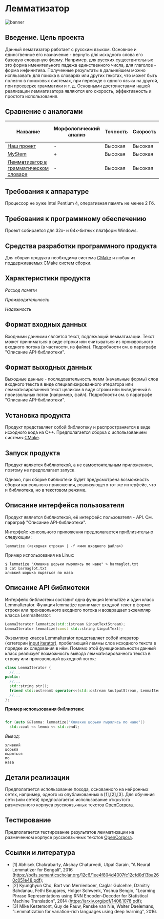 # Лемматизатор
![banner](https://github.com/spratskevich/Lemmatizer/blob/master/images/banner.png)

## Введение. Цель проекта
Данный лематизатор работает с русским языком. Основное и единственное его назначение - вернуть для исходного слова его базовую словарную форму. Например, для русских существительных это форма именительного падежа единственного числа, для глаголов - форма инфинитива. Полученные результаты в дальнейшем можно испльзовать для поиска в словарях или других текстах, что может быть полезно в поисковых системах, при переводе с одного языка на другой, при проеверке грамматики и т. д. Основными достоинствами нашей реализации лемматизатора являются его скорость, эффективность и простота использования.

## Сравнение с аналогами
Название|Морфологический анализ|Точность|Скорость|Объём требуемой памяти
--------|----------------------|--------|--------|-----------------------
[Наш проект](https://github.com/spratskevich/Lemmatizer)|-|Высокая|Высокая|Небольшой
[MyStem](https://tech.yandex.ru/mystem/)|+|Высокая|Высокая|Средний
[Лемматизатор в грамматическом словаре](http://www.solarix.ru/for_developers/api/lemmatizator-api.shtml)|-|Высокая|Высокая|Небольшой

## Требования к аппаратуре
Процессор не хуже Intel Pentium 4, оперативная память не менее 2 Гб.

## Требования к программному обеспечению
Проект собирается для 32х- и 64х-битных платформ Windows.

## Средства разработки программного продукта
Для сборки продукта необходима система [CMake](https://cmake.org/) и любая из поддерживаемых CMake систем сборки.

## Характеристики продукта
*Расход памяти*

*Производительность*

*Надежность*

## Формат входных данных
Входными данными является текст, подлежащий лемматизации. Текст может приниматься в виде строки или считываться из произвольного  входного потока (в частности, из файла). Подробности см. в параграфе "Описание API-библиотеки".

## Формат выходных данных
Выходные данные - последовательность лемм (начальные формы) слов входного текста в виде специализированного итератора или лемматизированный текст целиком в виде строки или выведенный в произвольных поток (например, файл). Подробности см. в параграфе "Описание API-библиотеки".

## Установка продукта
Продукт представляет собой библиотеку и распространяется в виде исходного кода на C++. Предполагается сборка с использованием 
системы [CMake](https://cmake.org/).

## Запуск продукта
Продукт является библиотекой, а не самостоятельным приложением, поэтому не предполагает запуск.

Однако, при сборке библиотеки будет предусмотрена возможность сборки консольного приложения, реализующего тот же интерфейс, что и библиотека, но в текстовом режиме.

## Описание интерфейса пользователя
Продукт является библиотекой, её интерфейс пользователя - API. См. параграф "Описание API-библиотеки".

Интерфейс консольного приложения предполагается приблизительно следующим:
```
lemmatize (<входная строка> | -f <имя входного файла>)
```
Пример использования на Linux:
```
$ lemmatize "Хливкие шорьки пырялись по наве" > barmaglot.txt
$ cat barmaglot.txt
хливкий шорька пыряться по нава
```

## Описание API библиотеки
Интерфейс библиотеки составит одна функция lemmatize и один класс LemmaIterator. Функция lemmatize принимает входной текст в форме строки или произвольного входного потока и возвращает экземпляр класса LemmaIterator:
```C++
LemmaIterator lemmatize(std::istream &inputTextStream);
LemmaIterator lemmatize(const std::string &inputText);
```
Экземпляр класса LemmaIterator представляет собой итератор (категории [input iterator](http://www.cplusplus.com/reference/iterator/InputIterator/)), пробегающий леммы слов исходного текста в порядке их следования в нём. Помимо этой функциональности данный класс реализует возможность вывода лемматизированного текста в строку или произвольный выходной поток:
```C++
class LemmaIterator {
  //...
public:
  //...
  std::string str();
  friend std::ostream& operator<<(std::ostream &outputStream, LemmaIterator &lemmaIterator);
  //...
};
```

**Пример использования библиотеки:**
```C++

for (auto &&lemma: lemmatize("Хливкие шорьки пырялись по наве"))
  std::cout << lemma << std::endl;
```
*Вывод:*
```
хливкий
шорька
пыряться
по
нава
```

## Детали реализации
Предполагается использование похода, основанного на нейронных сетях, например, одного из опубликованных в [1],[2],[3]. Для обучения сети (или сетей) предполагается использование открытого размеченного корпуса русскоязычных текстов [OpenCorpora](http://opencorpora.org/).

## Тестирование
Предполагается тестирование результатов лемматизации на размеченном корпусе русскоязычных текстов [OpenCorpora](http://opencorpora.org/).

## Ссылки и литература
* [1] Abhisek Chakrabarty, Akshay Chaturvedi, Utpal Garain, "A Neural Lemmatizer for Bengali", 2016 (https://pdfs.semanticscholar.org/12c6/1ee4f804d4007fc12cfd0d13ba260c051e48.pdf);
* [2] Kyunghyun Cho, Bart van Merrienboer, Caglar Gulcehre, Dzmitry Bahdanau, Fethi Bougares, Holger Schwenk, Yoshua Bengio, "Learning Phrase Representations using RNN Encoder–Decoder for Statistical Machine Translation", 2014 (https://arxiv.org/pdf/1406.1078.pdf);
* [3] Mike Kestemont, Guy de Pauw, Renske van Nie, Walter Daelemans, "Lemmatization for variation-rich languages using deep learning", 2016.
